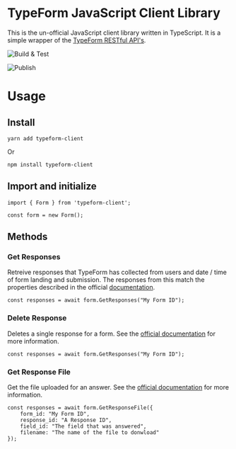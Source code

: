 # TypeForm JavaScript Client Library

This is the un-official JavaScript client library written in TypeScript. It is a simple wrapper of the [TypeForm RESTful API's](https://developer.typeform.com/get-started/).

![Build & Test](https://github.com/michaelbarnes/typeform-client/workflows/Node.js%20CI/badge.svg)

![Publish](https://github.com/michaelbarnes/typeform-client/workflows/Publish/badge.svg)

# Usage

## Install

```
yarn add typeform-client
```

Or

```
npm install typeform-client
```

## Import and initialize
```
import { Form } from 'typeform-client';

const form = new Form();
```

## Methods

### Get Responses
Retreive responses that TypeForm has collected from users and date / time of form landing and submission.
The responses from this match the properties described in the official [documentation](https://developer.typeform.com/responses/reference/retrieve-responses/#retrieve-responses).

```
const responses = await form.GetResponses("My Form ID");
```

### Delete Response
Deletes a single response for a form. See the [official documentation](https://developer.typeform.com/responses/reference/delete-responses/) for more information.

```
const responses = await form.GetResponses("My Form ID");
```

### Get Response File
Get the file uploaded for an answer. See the [official documentation](https://developer.typeform.com/responses/reference/retrieve-response-file/#retrieve-response-file) for more information.

```
const responses = await form.GetResponseFile({
    form_id: "My Form ID",
    response_id: "A Response ID",
    field_id: "The field that was answered",
    filename: "The name of the file to donwload"
});
```
